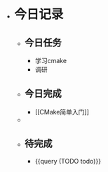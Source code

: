 - # 今日记录
	- ## 今日任务
		- 学习cmake
		- 调研
	- ##  今日完成
		- [[CMake简单入门]]
	-
	- ## 待完成
		- {{query (TODO todo)}}